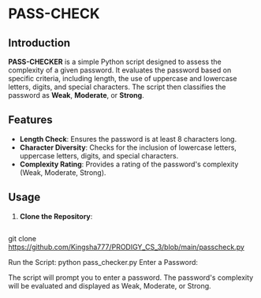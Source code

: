 # PASS-CHECK

## Introduction

**PASS-CHECKER** is a simple Python script designed to assess the complexity of a given password. It evaluates the password based on specific criteria, including length, the use of uppercase and lowercase letters, digits, and special characters. The script then classifies the password as **Weak**, **Moderate**, or **Strong**.

## Features

- **Length Check**: Ensures the password is at least 8 characters long.
- **Character Diversity**: Checks for the inclusion of lowercase letters, uppercase letters, digits, and special characters.
- **Complexity Rating**: Provides a rating of the password's complexity (Weak, Moderate, Strong).

## Usage

1. **Clone the Repository**:
   ```bash
  git clone https://github.com/Kingsha777/PRODIGY_CS_3/blob/main/passcheck.py

Run the Script:
python pass_checker.py
Enter a Password:

The script will prompt you to enter a password.
The password's complexity will be evaluated and displayed as Weak, Moderate, or Strong.
